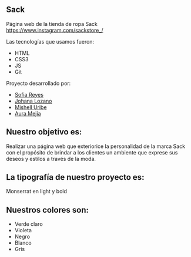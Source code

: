 ## Sack
Página web de la tienda de ropa Sack  https://www.instagram.com/sackstore_/

Las tecnologías que usamos fueron:
- HTML
- CSS3
- JS
- Git

Proyecto desarrollado por:
- [Sofia Reyes] 
- [Johana Lozano]
- [Mishell Uribe]
- [Aura Mejía]

## Nuestro objetivo es:
Realizar una página web que exteriorice la personalidad de la marca Sack con el propósito de brindar a los clientes un ambiente que exprese sus deseos y estilos a través de la moda.

## La tipografía de nuestro proyecto es:
Monserrat en light y bold

## Nuestros colores son:
- Verde claro
- Violeta
- Negro
- Blanco
- Gris



[Sofia Reyes]: <https://github.com/SofiaRubiano10>
[Johana Lozano]: <https://github.com/Johanacat>
[Mishell Uribe]: <https://github.com/SofiaRubiano10>
[Aura Mejía]: <https://github.com/AuraMejia>

